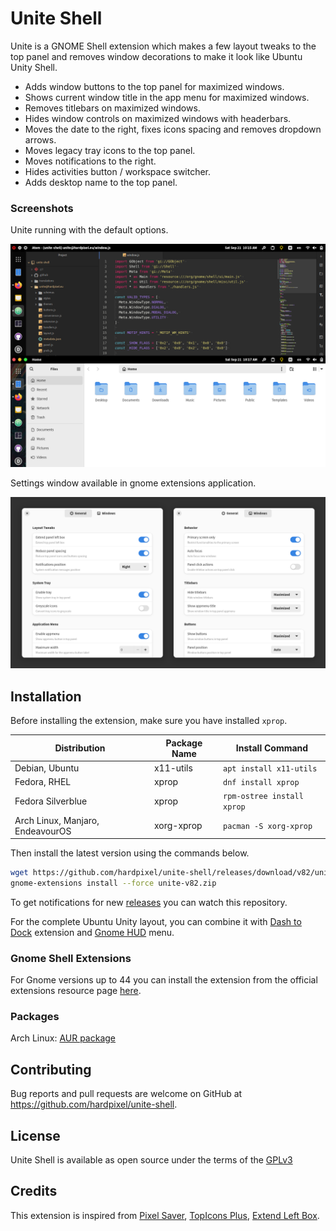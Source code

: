 # Unite Shell
Unite is a GNOME Shell extension which makes a few layout tweaks to the top panel and removes window decorations to make it look like Ubuntu Unity Shell.

* Adds window buttons to the top panel for maximized windows.
* Shows current window title in the app menu for maximized windows.
* Removes titlebars on maximized windows.
* Hides window controls on maximized windows with headerbars.
* Moves the date to the right, fixes icons spacing and removes dropdown arrows.
* Moves legacy tray icons to the top panel.
* Moves notifications to the right.
* Hides activities button / workspace switcher.
* Adds desktop name to the top panel.

### Screenshots
Unite running with the default options.

![Screenshot](https://raw.githubusercontent.com/hardpixel/unite-shell/master/screenshot.png)

Settings window available in gnome extensions application.

![Settings](https://raw.githubusercontent.com/hardpixel/unite-shell/master/settings.png)

## Installation
Before installing the extension, make sure you have installed `xprop`.

| Distribution | Package Name | Install Command |
| ------------ | ------------ | --------------- |
| Debian, Ubuntu |x11-utils | `apt install x11-utils` |
| Fedora, RHEL | xprop| `dnf install xprop` |
| Fedora Silverblue |xprop | `rpm-ostree install xprop` |
| Arch Linux, Manjaro, EndeavourOS |xorg-xprop | `pacman -S xorg-xprop` |

Then install the latest version using the commands below.

```bash
wget https://github.com/hardpixel/unite-shell/releases/download/v82/unite-v82.zip
gnome-extensions install --force unite-v82.zip
```

To get notifications for new [releases](https://github.com/hardpixel/unite-shell/releases) you can watch this repository.

For the complete Ubuntu Unity layout, you can combine it with [Dash to Dock](https://github.com/micheleg/dash-to-dock) extension and [Gnome HUD](https://github.com/hardpixel/gnome-hud) menu.

### Gnome Shell Extensions
For Gnome versions up to 44 you can install the extension from the official extensions resource page [here](https://extensions.gnome.org/extension/1287/unite).

### Packages
Arch Linux: [AUR package](https://aur.archlinux.org/packages/gnome-shell-extension-unite)

## Contributing
Bug reports and pull requests are welcome on GitHub at https://github.com/hardpixel/unite-shell.

## License
Unite Shell is available as open source under the terms of the [GPLv3](http://www.gnu.org/licenses/gpl-3.0.en.html)

## Credits
This extension is inspired from [Pixel Saver](https://github.com/deadalnix/pixel-saver), [TopIcons Plus](https://github.com/phocean/TopIcons-plus), [Extend Left Box](https://github.com/StephenPCG/extend-left-box).
